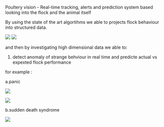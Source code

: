 
Poultery vision - Real-time tracking, alerts and prediction system based looking into the flock and the animal itself

By using the state of the art algortihms we able to projects flock behaviour into structured data.


![](https://github.com/razisamuely/hens/blob/Nir_israel/ReadMeArtifacts/daily_behviour.gif)
![](https://github.com/razisamuely/hens/blob/Nir_israel/ReadMeArtifacts/chart%20(1).gif)


and then by investigating high dimensional data we able to:

1) detect anomaly of strange behviour in real time and predicte actual vs expexted flock performance 

for example :

a.panic

![](https://github.com/razisamuely/hens/blob/Nir_israel/ReadMeArtifacts/ci-anomaly.png)

![](https://github.com/razisamuely/hens/blob/Nir_israel/ReadMeArtifacts/drinking_toool_panic.gif)


b.sudden death syndrome

![](https://github.com/razisamuely/hens/blob/Nir_israel/ReadMeArtifacts/suddenDeathSyndrom.gif)
